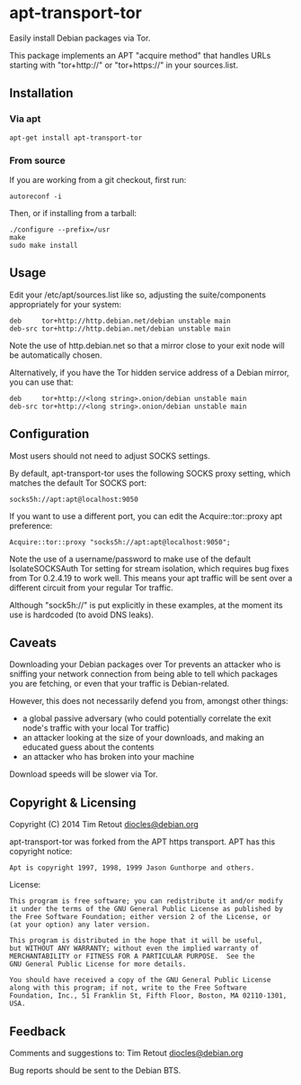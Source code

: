 # apt-transport-tor

Easily install Debian packages via Tor.

This package implements an APT "acquire method" that handles URLs starting
with "tor+http://" or "tor+https://" in your sources.list.

## Installation

### Via apt


    apt-get install apt-transport-tor

### From source

If you are working from a git checkout, first run:

    autoreconf -i

Then, or if installing from a tarball:

    ./configure --prefix=/usr
    make
    sudo make install

## Usage

Edit your /etc/apt/sources.list like so, adjusting the suite/components
appropriately for your system:

    deb     tor+http://http.debian.net/debian unstable main
    deb-src tor+http://http.debian.net/debian unstable main

Note the use of http.debian.net so that a mirror close to your exit node
will be automatically chosen.

Alternatively, if you have the Tor hidden service address of a Debian
mirror, you can use that:

    deb     tor+http://<long string>.onion/debian unstable main
    deb-src tor+http://<long string>.onion/debian unstable main

## Configuration

Most users should not need to adjust SOCKS settings.

By default, apt-transport-tor uses the following SOCKS proxy setting, which
matches the default Tor SOCKS port:

    socks5h://apt:apt@localhost:9050

If you want to use a different port, you can edit the Acquire::tor::proxy
apt preference:

    Acquire::tor::proxy "socks5h://apt:apt@localhost:9050";

Note the use of a username/password to make use of the default
IsolateSOCKSAuth Tor setting for stream isolation, which requires bug fixes
from Tor 0.2.4.19 to work well.  This means your apt traffic will be sent
over a different circuit from your regular Tor traffic.

Although "sock5h://" is put explicitly in these examples, at the moment its
use is hardcoded (to avoid DNS leaks).

## Caveats

Downloading your Debian packages over Tor prevents an attacker who is
sniffing your network connection from being able to tell which packages
you are fetching, or even that your traffic is Debian-related.

However, this does not necessarily defend you from, amongst other things:

* a global passive adversary (who could potentially correlate the exit
  node's traffic with your local Tor traffic)
* an attacker looking at the size of your downloads, and making an
  educated guess about the contents
* an attacker who has broken into your machine

Download speeds will be slower via Tor.

## Copyright & Licensing

Copyright (C) 2014 Tim Retout <diocles@debian.org>

apt-transport-tor was forked from the APT https transport.  APT has this
copyright notice:

    Apt is copyright 1997, 1998, 1999 Jason Gunthorpe and others.

License:

    This program is free software; you can redistribute it and/or modify
    it under the terms of the GNU General Public License as published by
    the Free Software Foundation; either version 2 of the License, or
    (at your option) any later version.

    This program is distributed in the hope that it will be useful,
    but WITHOUT ANY WARRANTY; without even the implied warranty of
    MERCHANTABILITY or FITNESS FOR A PARTICULAR PURPOSE.  See the
    GNU General Public License for more details.

    You should have received a copy of the GNU General Public License
    along with this program; if not, write to the Free Software
    Foundation, Inc., 51 Franklin St, Fifth Floor, Boston, MA 02110-1301, USA.

## Feedback

Comments and suggestions to: Tim Retout <diocles@debian.org>

Bug reports should be sent to the Debian BTS.
